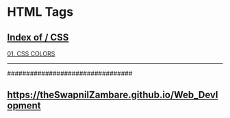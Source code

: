 # HTML Tags

##  <a href="https://theswapnilzambare.github.io/Web_Devlopment/CSS">Index of / CSS</a>


<a href="https://theswapnilzambare.github.io/Web_Devlopment/CSS/CSS_Basics/01_CSS_COLORS.html" target="_blank">01. CSS COLORS</a>

<hr>

#################################


## <a href="https://theswapnilzambare.github.io/Web_Devlopment">https://theSwapnilZambare.github.io/Web_Devlopment</a> 
